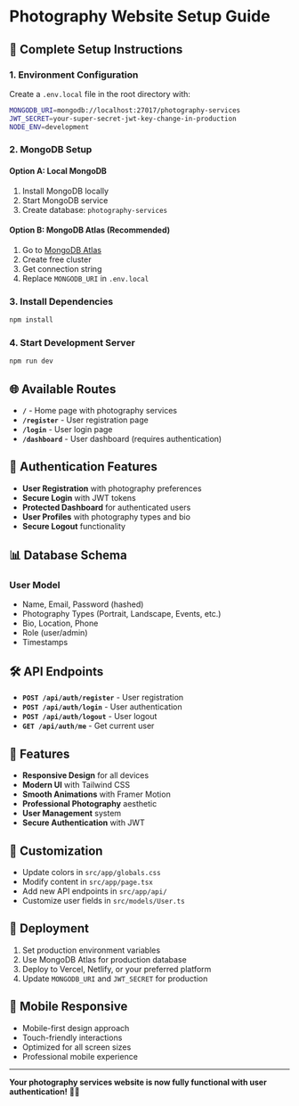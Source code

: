 # Photography Website Setup Guide

## 🚀 **Complete Setup Instructions**

### **1. Environment Configuration**

Create a `.env.local` file in the root directory with:

```bash
MONGODB_URI=mongodb://localhost:27017/photography-services
JWT_SECRET=your-super-secret-jwt-key-change-in-production
NODE_ENV=development
```

### **2. MongoDB Setup**

#### **Option A: Local MongoDB**
1. Install MongoDB locally
2. Start MongoDB service
3. Create database: `photography-services`

#### **Option B: MongoDB Atlas (Recommended)**
1. Go to [MongoDB Atlas](https://mongodb.com/atlas)
2. Create free cluster
3. Get connection string
4. Replace `MONGODB_URI` in `.env.local`

### **3. Install Dependencies**

```bash
npm install
```

### **4. Start Development Server**

```bash
npm run dev
```

## 🌐 **Available Routes**

- **`/`** - Home page with photography services
- **`/register`** - User registration page
- **`/login`** - User login page  
- **`/dashboard`** - User dashboard (requires authentication)

## 🔐 **Authentication Features**

- **User Registration** with photography preferences
- **Secure Login** with JWT tokens
- **Protected Dashboard** for authenticated users
- **User Profiles** with photography types and bio
- **Secure Logout** functionality

## 📊 **Database Schema**

### **User Model**
- Name, Email, Password (hashed)
- Photography Types (Portrait, Landscape, Events, etc.)
- Bio, Location, Phone
- Role (user/admin)
- Timestamps

## 🛠️ **API Endpoints**

- **`POST /api/auth/register`** - User registration
- **`POST /api/auth/login`** - User authentication
- **`POST /api/auth/logout`** - User logout
- **`GET /api/auth/me`** - Get current user

## 🎨 **Features**

- **Responsive Design** for all devices
- **Modern UI** with Tailwind CSS
- **Smooth Animations** with Framer Motion
- **Professional Photography** aesthetic
- **User Management** system
- **Secure Authentication** with JWT

## 🔧 **Customization**

- Update colors in `src/app/globals.css`
- Modify content in `src/app/page.tsx`
- Add new API endpoints in `src/app/api/`
- Customize user fields in `src/models/User.ts`

## 🚀 **Deployment**

1. Set production environment variables
2. Use MongoDB Atlas for production database
3. Deploy to Vercel, Netlify, or your preferred platform
4. Update `MONGODB_URI` and `JWT_SECRET` for production

## 📱 **Mobile Responsive**

- Mobile-first design approach
- Touch-friendly interactions
- Optimized for all screen sizes
- Professional mobile experience

---

**Your photography services website is now fully functional with user authentication!** 🎉📸
